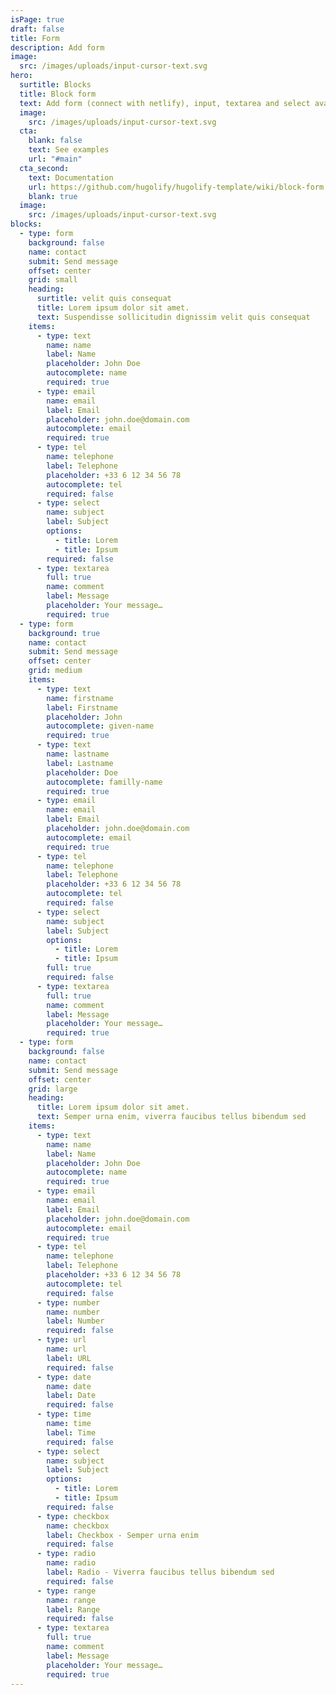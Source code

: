```yaml
---
isPage: true
draft: false
title: Form
description: Add form
image:
  src: /images/uploads/input-cursor-text.svg
hero:
  surtitle: Blocks
  title: Block form
  text: Add form (connect with netlify), input, textarea and select available. 4 widths available.
  image:
    src: /images/uploads/input-cursor-text.svg
  cta:
    blank: false
    text: See examples
    url: "#main"
  cta_second:
    text: Documentation
    url: https://github.com/hugolify/hugolify-template/wiki/block-form
    blank: true
  image:
    src: /images/uploads/input-cursor-text.svg
blocks:
  - type: form
    background: false
    name: contact
    submit: Send message
    offset: center
    grid: small
    heading:
      surtitle: velit quis consequat
      title: Lorem ipsum dolor sit amet.
      text: Suspendisse sollicitudin dignissim velit quis consequat
    items:
      - type: text
        name: name
        label: Name
        placeholder: John Doe
        autocomplete: name
        required: true
      - type: email
        name: email
        label: Email
        placeholder: john.doe@domain.com
        autocomplete: email
        required: true
      - type: tel
        name: telephone
        label: Telephone
        placeholder: +33 6 12 34 56 78
        autocomplete: tel
        required: false
      - type: select
        name: subject
        label: Subject
        options:
          - title: Lorem
          - title: Ipsum
        required: false
      - type: textarea
        full: true
        name: comment
        label: Message
        placeholder: Your message…
        required: true
  - type: form
    background: true
    name: contact
    submit: Send message
    offset: center
    grid: medium
    items:
      - type: text
        name: firstname
        label: Firstname
        placeholder: John
        autocomplete: given-name
        required: true
      - type: text
        name: lastname
        label: Lastname
        placeholder: Doe
        autocomplete: familly-name
        required: true
      - type: email
        name: email
        label: Email
        placeholder: john.doe@domain.com
        autocomplete: email
        required: true
      - type: tel
        name: telephone
        label: Telephone
        placeholder: +33 6 12 34 56 78
        autocomplete: tel
        required: false
      - type: select
        name: subject
        label: Subject
        options:
          - title: Lorem
          - title: Ipsum
        full: true
        required: false
      - type: textarea
        full: true
        name: comment
        label: Message
        placeholder: Your message…
        required: true
  - type: form
    background: false
    name: contact
    submit: Send message
    offset: center
    grid: large
    heading:
      title: Lorem ipsum dolor sit amet.
      text: Semper urna enim, viverra faucibus tellus bibendum sed
    items:
      - type: text
        name: name
        label: Name
        placeholder: John Doe
        autocomplete: name
        required: true
      - type: email
        name: email
        label: Email
        placeholder: john.doe@domain.com
        autocomplete: email
        required: true
      - type: tel
        name: telephone
        label: Telephone
        placeholder: +33 6 12 34 56 78
        autocomplete: tel
        required: false
      - type: number
        name: number
        label: Number
        required: false
      - type: url
        name: url
        label: URL
        required: false
      - type: date
        name: date
        label: Date
        required: false
      - type: time
        name: time
        label: Time
        required: false
      - type: select
        name: subject
        label: Subject
        options:
          - title: Lorem
          - title: Ipsum
        required: false
      - type: checkbox
        name: checkbox
        label: Checkbox - Semper urna enim
        required: false
      - type: radio
        name: radio
        label: Radio - Viverra faucibus tellus bibendum sed
        required: false
      - type: range
        name: range
        label: Range
        required: false
      - type: textarea
        full: true
        name: comment
        label: Message
        placeholder: Your message…
        required: true
---
```

